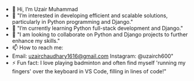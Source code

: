 - 👋 Hi, I’m Uzair Muhammad
- 👀 "I’m interested in developing efficient and scalable solutions, particularly in Python programming and Django."
- 🌱 "I’m currently learning Python full-stack development and Django."
- 💞️ "I am looking to collaborate on Python and Django projects to further enhance my skills."
- 📫 How to reach me:
- Email: uzairchaudhary1616@gmail.com
  Instagram: @uzairch600"
- ⚡ Fun fact:  I love playing badminton and often find myself 'running my fingers' over the keyboard in VS Code, filling in lines of code!"

<!---
uzairch600/uzairch600 is a ✨ special ✨ repository because its `README.md` (this file) appears on your GitHub profile.
You can click the Preview link to take a look at your changes.
--->
